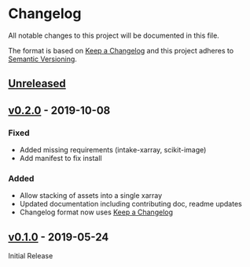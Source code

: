 # Changelog
All notable changes to this project will be documented in this file.

The format is based on [Keep a Changelog](http://keepachangelog.com/en/1.0.0/)
and this project adheres to [Semantic Versioning](http://semver.org/spec/v2.0.0.html).

## [Unreleased]

## [v0.2.0] - 2019-10-08

### Fixed
- Added missing requirements (intake-xarray, scikit-image)
- Add manifest to fix install

### Added
- Allow stacking of assets into a single xarray
- Updated documentation including contributing doc, readme updates
- Changelog format now uses [Keep a Changelog](http://keepachangelog.com/en/1.0.0/)

## [v0.1.0] - 2019-05-24

Initial Release

[Unreleased]: https://github.com/pangeo-data/intake-stac/compare/master...develop
[v0.2.0]: https://github.com/pangeo-data/intake-stac/compare/0.1.0...v0.2.0
[v0.1.0]: https://github.com/pangeo-data/intake-stac/tree/0.1.0
